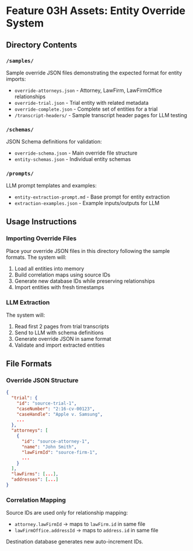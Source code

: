 # Feature 03H Assets: Entity Override System

## Directory Contents

### `/samples/`
Sample override JSON files demonstrating the expected format for entity imports:
- `override-attorneys.json` - Attorney, LawFirm, LawFirmOffice relationships
- `override-trial.json` - Trial entity with related metadata
- `override-complete.json` - Complete set of entities for a trial
- `/transcript-headers/` - Sample transcript header pages for LLM testing

### `/schemas/`
JSON Schema definitions for validation:
- `override-schema.json` - Main override file structure
- `entity-schemas.json` - Individual entity schemas

### `/prompts/`
LLM prompt templates and examples:
- `entity-extraction-prompt.md` - Base prompt for entity extraction
- `extraction-examples.json` - Example inputs/outputs for LLM

## Usage Instructions

### Importing Override Files
Place your override JSON files in this directory following the sample formats. The system will:
1. Load all entities into memory
2. Build correlation maps using source IDs
3. Generate new database IDs while preserving relationships
4. Import entities with fresh timestamps

### LLM Extraction
The system will:
1. Read first 2 pages from trial transcripts
2. Send to LLM with schema definitions
3. Generate override JSON in same format
4. Validate and import extracted entities

## File Formats

### Override JSON Structure
```json
{
  "trial": {
    "id": "source-trial-1",
    "caseNumber": "2:16-cv-00123",
    "caseHandle": "Apple v. Samsung",
    ...
  },
  "attorneys": [
    {
      "id": "source-attorney-1",
      "name": "John Smith",
      "lawFirmId": "source-firm-1",
      ...
    }
  ],
  "lawFirms": [...],
  "addresses": [...]
}
```

### Correlation Mapping
Source IDs are used only for relationship mapping:
- `attorney.lawFirmId` → maps to `lawFirm.id` in same file
- `lawFirmOffice.addressId` → maps to `address.id` in same file

Destination database generates new auto-increment IDs.